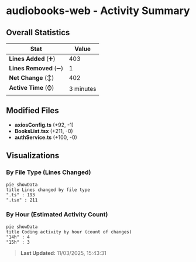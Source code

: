 # audiobooks-web - Activity Summary 

## Overall Statistics

| Stat                   | Value                                                             |
| ---------------------- | ----------------------------------------------------------------- |
| **Lines Added** (➕)   | 403                                          |
| **Lines Removed** (➖) | 1                                        |
| **Net Change** (↕)    | 402                |
| **Active Time** (⌚)   | 3 minutes |


## Modified Files
- **axiosConfig.ts** (+92, -1)
- **BooksList.tsx** (+211, -0)
- **authService.ts** (+100, -0)

## Visualizations

### By File Type (Lines Changed)

```mermaid
pie showData
title Lines changed by file type
".ts" : 193
".tsx" : 211
```

### By Hour (Estimated Activity Count)

```mermaid
pie showData
title Coding activity by hour (count of changes)
"14h" : 4
"15h" : 3
```


> **Last Updated:** 11/03/2025, 15:43:31